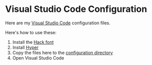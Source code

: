 Visual Studio Code Configuration
=======

Here are my [Visual Studio Code](https://code.visualstudio.com/) configuration files.

Here's how to use these:

1. Install the [Hack font](https://github.com/chrissimpkins/Hack)
2. Install [Hyper](https://hyper.is/#installation)
3. Copy the files here to the [configuration directory](https://code.visualstudio.com/Docs/customization/userandworkspace#_settings-file-locations)
4. Open Visual Studio Code
